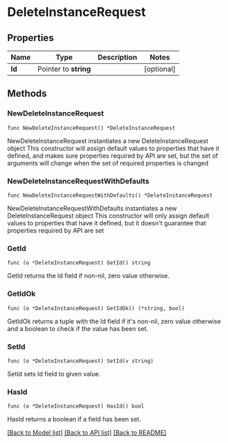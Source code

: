 # DeleteInstanceRequest

## Properties

Name | Type | Description | Notes
------------ | ------------- | ------------- | -------------
**Id** | Pointer to **string** |  | [optional] 

## Methods

### NewDeleteInstanceRequest

`func NewDeleteInstanceRequest() *DeleteInstanceRequest`

NewDeleteInstanceRequest instantiates a new DeleteInstanceRequest object
This constructor will assign default values to properties that have it defined,
and makes sure properties required by API are set, but the set of arguments
will change when the set of required properties is changed

### NewDeleteInstanceRequestWithDefaults

`func NewDeleteInstanceRequestWithDefaults() *DeleteInstanceRequest`

NewDeleteInstanceRequestWithDefaults instantiates a new DeleteInstanceRequest object
This constructor will only assign default values to properties that have it defined,
but it doesn't guarantee that properties required by API are set

### GetId

`func (o *DeleteInstanceRequest) GetId() string`

GetId returns the Id field if non-nil, zero value otherwise.

### GetIdOk

`func (o *DeleteInstanceRequest) GetIdOk() (*string, bool)`

GetIdOk returns a tuple with the Id field if it's non-nil, zero value otherwise
and a boolean to check if the value has been set.

### SetId

`func (o *DeleteInstanceRequest) SetId(v string)`

SetId sets Id field to given value.

### HasId

`func (o *DeleteInstanceRequest) HasId() bool`

HasId returns a boolean if a field has been set.


[[Back to Model list]](../README.md#documentation-for-models) [[Back to API list]](../README.md#documentation-for-api-endpoints) [[Back to README]](../README.md)


